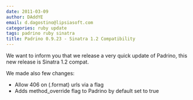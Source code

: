 ```yaml
---
date: 2011-03-09
author: DAddYE
email: d.dagostino@lipsiasoft.com
categories: ruby update
tags: padrino ruby sinatra
title: Padrino 0.9.23 - Sinatra 1.2 Compatibility
---
```


We want to inform you that we release a very quick update of Padrino, this new release is Sinatra 1.2 compat.

We made also few changes:

- Allow 406 on (.format) urls via a flag
- Adds method\_override flag to Padrino by default set to true

